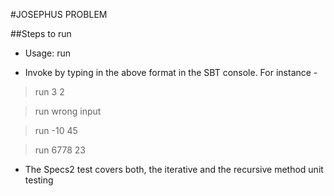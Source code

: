 #JOSEPHUS PROBLEM

##Steps to run

* Usage: run <Number of people in circle> <Factor by which people are to be eliminated>

* Invoke by typing in the above format in the SBT console.
For instance -
>run 3 2

>run wrong input

>run -10 45

>run 6778 23


* The Specs2 test covers both, the iterative and the recursive method unit testing